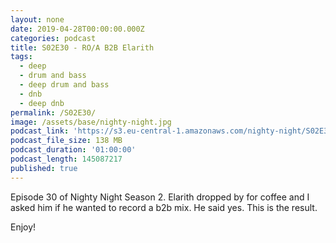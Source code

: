 ```yaml
---
layout: none
date: 2019-04-28T00:00:00.000Z
categories: podcast
title: S02E30 - RO/A B2B Elarith
tags:
  - deep
  - drum and bass
  - deep drum and bass
  - dnb
  - deep dnb
permalink: /S02E30/
image: /assets/base/nighty-night.jpg
podcast_link: 'https://s3.eu-central-1.amazonaws.com/nighty-night/S02E30.mp3'
podcast_file_size: 138 MB
podcast_duration: '01:00:00'
podcast_length: 145087217
published: true
---
```

Episode 30 of Nighty Night Season 2. Elarith dropped by for coffee and I asked him if he wanted to record a b2b mix. He said yes. This is the result.

Enjoy!

